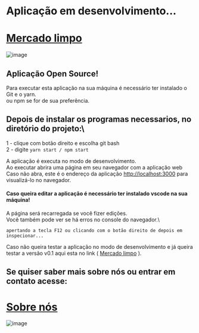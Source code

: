 # Aplicação em desenvolvimento...

# [Mercado limpo](https://mercado-limpo-projeto-integrador.vercel.app)
![image](https://user-images.githubusercontent.com/64613463/186281078-c23b0fd9-591b-4ecd-b33e-6f4e3bec978f.png)

## Aplicação Open Source!

Para executar esta aplicação na sua máquina é necessário ter instalado o Git e o yarn.\
ou npm se for de sua preferência.

## Depois de instalar os programas necessarios, no diretório do projeto:\

1 - clique com botão direito e escolha git bash\
2 - digite `yarn start / npm start`

A aplicação é executa no modo de desenvolvimento.\
Ao executar abrira uma página em seu navegador com a aplicação web\
Caso não abra, este é o endereço da aplicação [http://localhost:3000](http://localhost:3000) para visualizá-lo no navegador.

#### Caso queira editar a aplicação é necessário ter instalado vscode na sua máquina!

A página será recarregada se você fizer edições.\
Você também pode ver se há erros no console do navegador.\

`apertando a tecla F12 ou clicando com o botão direito de depois em inspecionar...`

Caso não queira testar a aplicação no modo de desenvolvimento e já queira testar a versão v0.1 aqui esta no link ( [Mercado limpo](https://mercado-limpo-projeto-integrador.vercel.app) ).

## Se quiser saber mais sobre nós ou entrar em contato acesse:

# [Sobre nós](https://mercado-limpo-projeto-integrador.vercel.app/sobre)
![image](https://user-images.githubusercontent.com/64613463/186295490-3a5ca9a7-ea37-47ed-84a2-ea4830e10c10.png)
